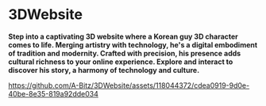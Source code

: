 # 3DWebsite
**Step into a captivating 3D website where a Korean guy 3D character comes to life. Merging artistry with technology, he's a digital embodiment of tradition and modernity. Crafted with precision, his presence adds cultural richness to your online experience. Explore and interact to discover his story, a harmony of technology and culture.**


https://github.com/A-Bitz/3DWebsite/assets/118044372/cdea0919-9d0e-40be-8e35-819a92dde034
